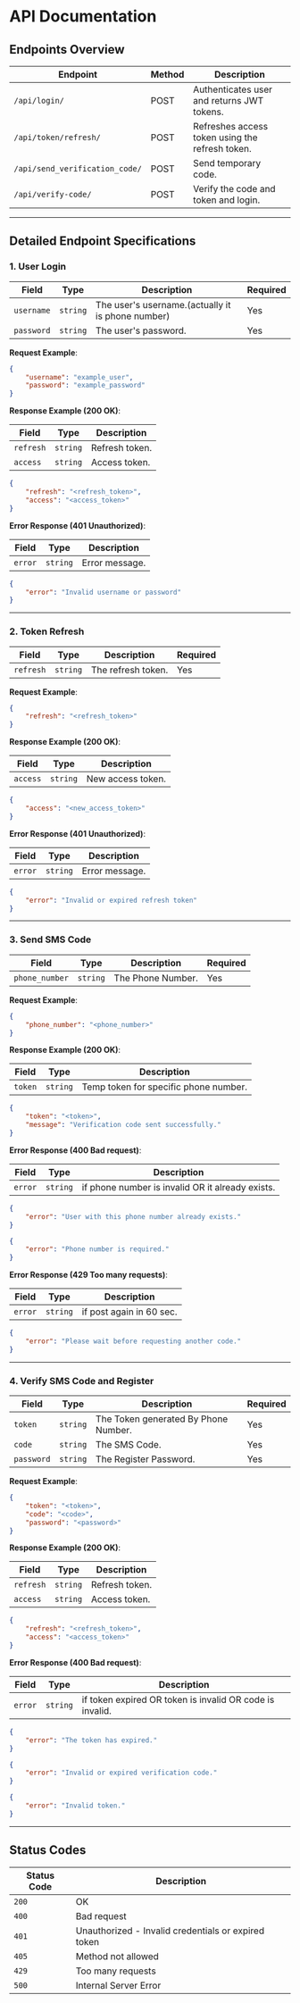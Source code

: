 # API Documentation

## Endpoints Overview

| Endpoint                       | Method | Description                                     |
| ------------------------------ | ------ | ----------------------------------------------- |
| `/api/login/`                  | POST   | Authenticates user and returns JWT tokens.      |
| `/api/token/refresh/`          | POST   | Refreshes access token using the refresh token. |
| `/api/send_verification_code/` | POST   | Send temporary code.                            |
| `/api/verify-code/`            | POST   | Verify the code and token and login.            |

---

## Detailed Endpoint Specifications

### 1. User Login

| **Field**  | **Type** | **Description**                                   | **Required** |
| ---------- | -------- | ------------------------------------------------- | ------------ |
| `username` | `string` | The user's username.(actually it is phone number) | Yes          |
| `password` | `string` | The user's password.                              | Yes          |

**Request Example**:
```json
{
    "username": "example_user",
    "password": "example_password"
}
```

**Response Example (200 OK)**:

| **Field** | **Type** | **Description** |
| --------- | -------- | --------------- |
| `refresh` | `string` | Refresh token.  |
| `access`  | `string` | Access token.   |

```json
{
    "refresh": "<refresh_token>",
    "access": "<access_token>"
}
```

**Error Response (401 Unauthorized)**:

| **Field** | **Type** | **Description** |
| --------- | -------- | --------------- |
| `error`   | `string` | Error message.  |

```json
{
    "error": "Invalid username or password"
}
```

---

### 2. Token Refresh

| **Field** | **Type** | **Description**    | **Required** |
| --------- | -------- | ------------------ | ------------ |
| `refresh` | `string` | The refresh token. | Yes          |

**Request Example**:
```json
{
    "refresh": "<refresh_token>"
}
```

**Response Example (200 OK)**:

| **Field** | **Type** | **Description**   |
| --------- | -------- | ----------------- |
| `access`  | `string` | New access token. |

```json
{
    "access": "<new_access_token>"
}
```

**Error Response (401 Unauthorized)**:

| **Field** | **Type** | **Description** |
| --------- | -------- | --------------- |
| `error`   | `string` | Error message.  |

```json
{
    "error": "Invalid or expired refresh token"
}
```

---
### 3. Send SMS Code

| **Field**      | **Type** | **Description**   | **Required** |
| -------------- | -------- | ----------------- | ------------ |
| `phone_number` | `string` | The Phone Number. | Yes          |

**Request Example**:
```json
{
    "phone_number": "<phone_number>"
}
```

**Response Example (200 OK)**:

| **Field** | **Type** | **Description**                       |
| --------- | -------- | ------------------------------------- |
| `token`   | `string` | Temp token for specific phone number. |

```json
{
    "token": "<token>",
    "message": "Verification code sent successfully."
}
```

**Error Response (400 Bad request)**:

| **Field** | **Type** | **Description**                                  |
| --------- | -------- | ------------------------------------------------ |
| `error`   | `string` | if phone number is invalid OR it already exists. |

```json
{
    "error": "User with this phone number already exists."
}
```
```json
{
    "error": "Phone number is required."
}
```
**Error Response (429 Too many requests)**:

| **Field** | **Type** | **Description**          |
| --------- | -------- | ------------------------ |
| `error`   | `string` | if post again in 60 sec. |

```json
{
    "error": "Please wait before requesting another code."
}
```
---
### 4. Verify SMS Code and Register 

| **Field**  | **Type** | **Description**                      | **Required** |
| ---------- | -------- | ------------------------------------ | ------------ |
| `token`    | `string` | The Token generated By Phone Number. | Yes          |
| `code`     | `string` | The SMS Code.                        | Yes          |
| `password` | `string` | The Register Password.               | Yes          |

**Request Example**:
```json
{
    "token": "<token>",
    "code": "<code>",
    "password": "<password>"
}
```

**Response Example (200 OK)**:

| **Field** | **Type** | **Description**                       |
| --------- | -------- | ------------------------------------- |
| `refresh` | `string` | Refresh token.  |
| `access`  | `string` | Access token.   |

```json
{
    "refresh": "<refresh_token>",
    "access": "<access_token>"
}
```

**Error Response (400 Bad request)**:

| **Field** | **Type** | **Description**                                          |
| --------- | -------- | -------------------------------------------------------- |
| `error`   | `string` | if token expired OR token is invalid OR code is invalid. |

```json
{
    "error": "The token has expired."
}
```
```json
{
    "error": "Invalid or expired verification code."
}
```
```json
{
    "error": "Invalid token."
}
```

---

## Status Codes

| **Status Code** | **Description**                                     |
| --------------- | --------------------------------------------------- |
| `200`           | OK                                                  |
| `400`           | Bad request                               |
| `401`           | Unauthorized - Invalid credentials or expired token |
| `405`           | Method not allowed                               |
| `429`           | Too many requests                               |
| `500`           | Internal Server Error                               |
